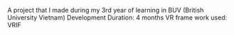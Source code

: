 A project that I made during my 3rd year of learning in BUV (British University Vietnam)
Development Duration: 4 months
VR frame work used: VRIF
